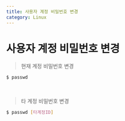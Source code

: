 ```yaml
---
title: 사용자 계정 비밀번호 변경
category: Linux
---
```


# 사용자 계정 비밀번호 변경

> 현재 계정 비밀번호 변경

```bash
$ passwd
```
 
<br>

> 타 계정 비밀번호 변경

```bash
$ passwd [타계정ID]
```